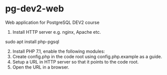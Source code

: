 # pg-dev2-web
Web application for PostgreSQL DEV2 course

1. Install HTTP server e.g. nginx, Apache etc.

sudo apt install php-pgsql


2. Install PHP 7.1, enable the following modules:
3. Create config.php in the code root using config.php.example as a guide.
4. Setup a URL in HTTP server so that it points to the code root.
5. Open the URL in a browser.


